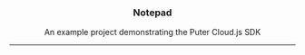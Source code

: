 <h3 align="center">Notepad</h3>
<p align="center">An example project demonstrating the Puter Cloud.js SDK</p>
<hr>
